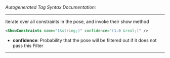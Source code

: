<!-- THIS IS AN AUTOGENERATED FILE: Don't edit it directly, instead change the schema definition in the code itself. -->

_Autogenerated Tag Syntax Documentation:_

---
iterate over all constraints in the pose, and invoke their show method

```xml
<ShowConstraints name="(&string;)" confidence="(1.0 &real;)" />
```

-   **confidence**: Probability that the pose will be filtered out if it does not pass this Filter

---
